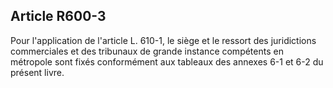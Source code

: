 Article R600-3
----
Pour l'application de l'article L. 610-1, le siège et le ressort des
juridictions commerciales et des tribunaux de grande instance compétents en
métropole sont fixés conformément aux tableaux des annexes 6-1 et 6-2 du présent
livre.
